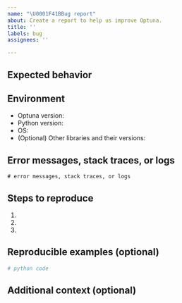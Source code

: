 ```yaml
---
name: "\U0001F41BBug report"
about: Create a report to help us improve Optuna.
title: ''
labels: bug
assignees: ''

---
```


<!-- Please write a clear and concise description of what the bug is. -->

## Expected behavior

<!-- Please write a clear and concise description of what you expected to happen. -->

## Environment

<!--
You can get this information by typing the following:
```
python -c 'import optuna; print(optuna.__version__)'
python -c 'import platform; print(platform.python_version())'
python -c 'import platform; print(platform.platform())'
```
-->

- Optuna version:
- Python version:
- OS:
- (Optional) Other libraries and their versions:

## Error messages, stack traces, or logs

```
# error messages, stack traces, or logs
```

## Steps to reproduce

1.
2.
3.

## Reproducible examples (optional)

```python
# python code
```

## Additional context (optional)

<!-- Please add any other context or screenshots about the problem here. -->

